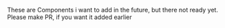 These are Components i want to add in the future, but there not ready yet. Please make PR, if you want it added earlier
